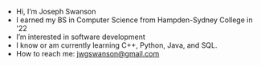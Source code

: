 - Hi, I’m Joseph Swanson
- I earned my BS in Computer Science from Hampden-Sydney College in '22
- I’m interested in software development
- I know or am currently learning C++, Python, Java, and SQL.
- How to reach me: jwgswanson@gmail.com

<!---
jwgswanson247/jwgswanson247 is a ✨ special ✨ repository because its `README.md` (this file) appears on your GitHub profile.
You can click the Preview link to take a look at your changes.
--->
